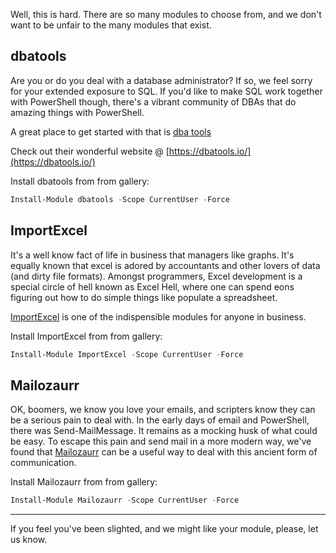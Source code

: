 Well, this is hard.  There are so many modules to choose from, and we don't want to be unfair to the many modules that exist.

## dbatools

Are you or do you deal with a database administrator?  If so, we feel sorry for your extended exposure to SQL.  If you'd like to make SQL work together with PowerShell though, there's a vibrant community of DBAs that do amazing things with PowerShell.

A great place to get started with that is [dba tools](https://dbatools.io/)

Check out their wonderful website @ [https://dbatools.io/](https://dbatools.io/)

Install dbatools from from gallery:

~~~PowerShell
Install-Module dbatools -Scope CurrentUser -Force
~~~

## ImportExcel

It's a well know fact of life in business that managers like graphs.  It's equally known that excel is adored by accountants and other lovers of data (and dirty file formats).  Amongst programmers, Excel development is a special circle of hell known as Excel Hell, where one can spend eons figuring out how to do simple things like populate a spreadsheet.

[ImportExcel](https://github.com/dfinke/ImportExcel) is one of the indispensible modules for anyone in business.

Install ImportExcel from from gallery:

~~~PowerShell
Install-Module ImportExcel -Scope CurrentUser -Force
~~~


## Mailozaurr

OK, boomers, we know you love your emails, and scripters know they can be a serious pain to deal with.  In the early days of email and PowerShell, there was Send-MailMessage.  It remains as a mocking husk of what could be easy.  To escape this pain and send mail in a more modern way, we've found that [Mailozaurr](https://github.com/EvotecIT/Mailozaurr) can be a useful way to deal with this ancient form of communication.

Install Mailozaurr from from gallery:

~~~PowerShell
Install-Module Mailozaurr -Scope CurrentUser -Force
~~~

---


If you feel you've been slighted, and we might like your module, please, let us know.